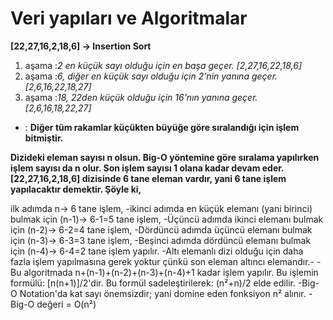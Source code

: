 # Veri yapıları ve Algoritmalar
**[22,27,16,2,18,6] -> Insertion Sort** 

1. aşama :*2 en küçük sayı olduğu için en başa geçer. [2,27,16,22,18,6]*
2. aşama :*6, diğer en küçük sayı olduğu için 2'nin yanına geçer. [2,6,16,22,18,27]*
3. aşama :*18, 22den küçük olduğu için 16'nın yanına geçer.  [2,6,16,18,22,27]*
- : **Diğer tüm rakamlar küçükten büyüğe göre sıralandığı için işlem bitmiştir.**


**Dizideki eleman sayısı n olsun. Big-O yöntemine göre sıralama yapılırken işlem sayısı da n olur. Son işlem sayısı 1 olana kadar devam eder.**
**[22,27,16,2,18,6] dizisinde 6 tane eleman vardır, yani 6 tane işlem yapılacaktır demektir. Şöyle ki,**

ilk adımda n-> 6 tane işlem,
-ikinci adımda en küçük elemanı (yani birinci) bulmak için (n-1)-> 6-1=5 tane işlem,
-Üçüncü adımda ikinci elemanı bulmak için (n-2)-> 6-2=4 tane işlem,
-Dördüncü adımda üçüncü elemanı bulmak için (n-3)-> 6-3=3 tane işlem,
-Beşinci adımda dördüncü elemanı bulmak için (n-4)-> 6-4=2 tane işlem yapılır.
-Altı elemanlı dizi olduğu için daha fazla işlem yapılmasına gerek yoktur çünkü son eleman altıncı elemandır.-
-Bu algoritmada n+(n-1)+(n-2)+(n-3)+(n-4)+1 kadar işlem yapılır. Bu işlemin formülü: [n(n+1)]/2'dir. Bu formül sadeleştirilerek: (n²+n)/2 elde edilir.
-Big-O Notation'da kat sayı önemsizdir; yani domine eden fonksiyon n² alınır.
-Big-O değeri = O(n²)

